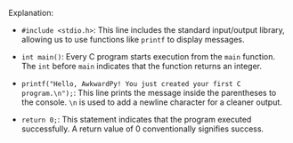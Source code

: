 Explanation:

- `#include <stdio.h>`: This line includes the standard input/output library, allowing us to use functions like `printf` to display messages.

- `int main()`: Every C program starts execution from the `main` function. The `int` before `main` indicates that the function returns an integer.

- `printf("Hello, AwkwardPy! You just created your first C program.\n");`: This line prints the message inside the parentheses to the console. `\n` is used to add a newline character for a cleaner output.

- `return 0;`: This statement indicates that the program executed successfully. A return value of 0 conventionally signifies success.
